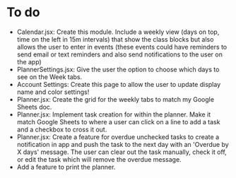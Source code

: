 # To do
- Calendar.jsx: Create this module. Include a weekly view (days on top, time on the left in 15m intervals) that show the class blocks but also allows the user to enter in events (these events could have reminders to send email or text reminders and also send notifications to the user on the app)
- PlannerSettings.jsx: Give the user the option to choose which days to see on the Week tabs.
- Account Settings: Create this page to allow the user to update display name and color settings!
- Planner.jsx: Create the grid for the weekly tabs to match my Google Sheets doc.
- Planner.jsx: Implement task creation for within the planner. Make it match Google Sheets to where a user can click on a line to add a task and a checkbox to cross it out.
- Planner.jsx: Create a feature for overdue unchecked tasks to create a notification in app and push the task to the next day with an 'Overdue by X days' message. The user can clear out the task manually, check it off, or edit the task which will remove the overdue message.
- Add a feature to print the planner.